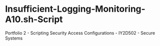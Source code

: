 # Insufficient-Logging-Monitoring-A10.sh-Script
Portfolio 2 - Scripting Security Access Configurations - IY2D502 - Secure Systems

